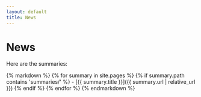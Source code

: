 ```yaml
---
layout: default
title: News
---
```


# News

Here are the summaries:

{% markdown %}
{% for summary in site.pages %}
  {% if summary.path contains 'summaries/' %}
    - [{{ summary.title }}]({{ summary.url | relative_url }})
  {% endif %}
{% endfor %}
{% endmarkdown %}
